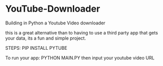 # YouTube-Downloader
Building in Python a Youtube Video downloader

this is a great alternative than to having to use a third party app that gets your data,
its a fun and simple project.

STEPS:
PIP INSTALL PYTUBE

To run your app:
PYTHON MAIN.PY
then input your youtube video URL
